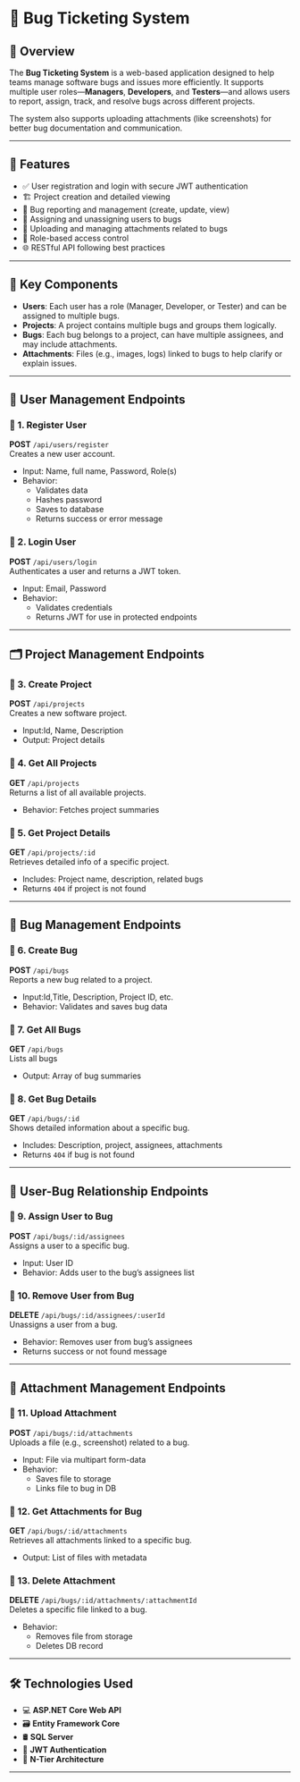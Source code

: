 # 🐞 Bug Ticketing System

## 📌 Overview

The **Bug Ticketing System** is a web-based application designed to help teams manage software bugs and issues more efficiently. It supports multiple user roles—**Managers**, **Developers**, and **Testers**—and allows users to report, assign, track, and resolve bugs across different projects.

The system also supports uploading attachments (like screenshots) for better bug documentation and communication.

---

## 🚀 Features

- ✅ User registration and login with secure JWT authentication  
- 🏗️ Project creation and detailed viewing  
- 🐛 Bug reporting and management (create, update, view)  
- 👥 Assigning and unassigning users to bugs  
- 📎 Uploading and managing attachments related to bugs  
- 🔐 Role-based access control  
- 🌐 RESTful API following best practices  

---

## 🧩 Key Components

- **Users**: Each user has a role (Manager, Developer, or Tester) and can be assigned to multiple bugs.  
- **Projects**: A project contains multiple bugs and groups them logically.  
- **Bugs**: Each bug belongs to a project, can have multiple assignees, and may include attachments.  
- **Attachments**: Files (e.g., images, logs) linked to bugs to help clarify or explain issues.  

---

## 🔐 User Management Endpoints

### 📍 1. Register User  
**POST** `/api/users/register`  
Creates a new user account.  
- Input: Name, full name, Password, Role(s)  
- Behavior:
  - Validates data
  - Hashes password
  - Saves to database
  - Returns success or error message  

### 📍 2. Login User  
**POST** `/api/users/login`  
Authenticates a user and returns a JWT token.  
- Input: Email, Password  
- Behavior:
  - Validates credentials
  - Returns JWT for use in protected endpoints  

---

## 🗂️ Project Management Endpoints

### 📍 3. Create Project  
**POST** `/api/projects`  
Creates a new software project.  
- Input:Id, Name, Description  
- Output: Project details  

### 📍 4. Get All Projects  
**GET** `/api/projects`  
Returns a list of all available projects.  
- Behavior: Fetches project summaries  

### 📍 5. Get Project Details  
**GET** `/api/projects/:id`  
Retrieves detailed info of a specific project.  
- Includes: Project name, description, related bugs  
- Returns `404` if project is not found  

---

## 🐞 Bug Management Endpoints

### 📍 6. Create Bug  
**POST** `/api/bugs`  
Reports a new bug related to a project.  
- Input:Id,Title, Description, Project ID, etc.  
- Behavior: Validates and saves bug data  

### 📍 7. Get All Bugs  
**GET** `/api/bugs`  
Lists all bugs   
- Output: Array of bug summaries  

### 📍 8. Get Bug Details  
**GET** `/api/bugs/:id`  
Shows detailed information about a specific bug.  
- Includes: Description, project, assignees, attachments  
- Returns `404` if bug is not found  

---

## 👥 User-Bug Relationship Endpoints

### 📍 9. Assign User to Bug  
**POST** `/api/bugs/:id/assignees`  
Assigns a user to a specific bug.  
- Input: User ID  
- Behavior: Adds user to the bug’s assignees list  

### 📍 10. Remove User from Bug  
**DELETE** `/api/bugs/:id/assignees/:userId`  
Unassigns a user from a bug.  
- Behavior: Removes user from bug’s assignees  
- Returns success or not found message  

---

## 📎 Attachment Management Endpoints

### 📍 11. Upload Attachment  
**POST** `/api/bugs/:id/attachments`  
Uploads a file (e.g., screenshot) related to a bug.  
- Input: File via multipart form-data  
- Behavior:  
  - Saves file to storage  
  - Links file to bug in DB  

### 📍 12. Get Attachments for Bug  
**GET** `/api/bugs/:id/attachments`  
Retrieves all attachments linked to a specific bug.  
- Output: List of files with metadata  

### 📍 13. Delete Attachment  
**DELETE** `/api/bugs/:id/attachments/:attachmentId`  
Deletes a specific file linked to a bug.  
- Behavior:  
  - Removes file from storage  
  - Deletes DB record  

---

## 🛠️ Technologies Used

- 💻 **ASP.NET Core Web API**  
- 🗃️ **Entity Framework Core**  
- 🛢️ **SQL Server**  
- 🔐 **JWT Authentication**  
- 🧱 **N-Tier Architecture**

---
